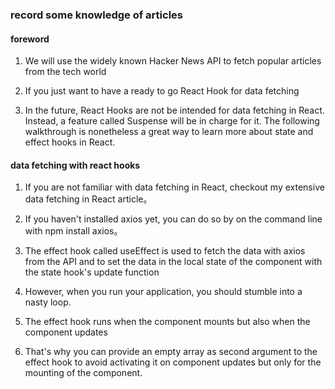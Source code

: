 ### record some knowledge of articles

#### foreword
1. We will use the widely known Hacker News API to fetch popular articles from the tech world

2. If you just want to have a ready to go React Hook for data fetching

3. In the future, React Hooks are not be intended for data fetching in React. Instead, a feature called Suspense will be in charge for it. The following walkthrough is nonetheless a great way to learn more about state and effect hooks in React.

#### data fetching with react hooks
1. If you are not familiar with data fetching in React, checkout my extensive data fetching in React article。

2.  If you haven't installed axios yet, you can do so by on the command line with npm install axios。

3. The effect hook called useEffect is used to fetch the data with axios from the API and to set the data in the local state of the component with the state hook's update function

4. However, when you run your application, you should stumble into a nasty loop.

5. The effect hook runs when the component mounts but also when the component updates

6. That's why you can provide an empty array as second argument to the effect hook to avoid activating it on component updates but only for the mounting of the component.